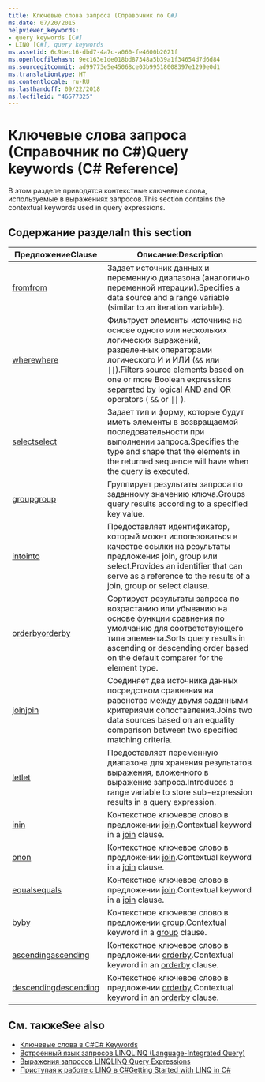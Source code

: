 ```yaml
---
title: Ключевые слова запроса (Справочник по C#)
ms.date: 07/20/2015
helpviewer_keywords:
- query keywords [C#]
- LINQ [C#], query keywords
ms.assetid: 6c9bec16-dbd7-4a7c-a060-fe4600b2021f
ms.openlocfilehash: 9ec163e1de018bd87348a5b39a1f34654d7d6d84
ms.sourcegitcommit: ad99773e5e45068ce03b99518008397e1299e0d1
ms.translationtype: HT
ms.contentlocale: ru-RU
ms.lasthandoff: 09/22/2018
ms.locfileid: "46577325"
---
```

# <a name="query-keywords-c-reference"></a><span data-ttu-id="5b034-102">Ключевые слова запроса (Справочник по C#)</span><span class="sxs-lookup"><span data-stu-id="5b034-102">Query keywords (C# Reference)</span></span>

<span data-ttu-id="5b034-103">В этом разделе приводятся контекстные ключевые слова, используемые в выражениях запросов.</span><span class="sxs-lookup"><span data-stu-id="5b034-103">This section contains the contextual keywords used in query expressions.</span></span>

## <a name="in-this-section"></a><span data-ttu-id="5b034-104">Содержание раздела</span><span class="sxs-lookup"><span data-stu-id="5b034-104">In this section</span></span>

|<span data-ttu-id="5b034-105">Предложение</span><span class="sxs-lookup"><span data-stu-id="5b034-105">Clause</span></span>|<span data-ttu-id="5b034-106">Описание:</span><span class="sxs-lookup"><span data-stu-id="5b034-106">Description</span></span>|
|------------|-----------------|
|[<span data-ttu-id="5b034-107">from</span><span class="sxs-lookup"><span data-stu-id="5b034-107">from</span></span>](from-clause.md)|<span data-ttu-id="5b034-108">Задает источник данных и переменную диапазона (аналогично переменной итерации).</span><span class="sxs-lookup"><span data-stu-id="5b034-108">Specifies a data source and a range variable (similar to an iteration variable).</span></span>|
|[<span data-ttu-id="5b034-109">where</span><span class="sxs-lookup"><span data-stu-id="5b034-109">where</span></span>](where-clause.md)|<span data-ttu-id="5b034-110">Фильтрует элементы источника на основе одного или нескольких логических выражений, разделенных операторами логического И и ИЛИ (`&&` или <code>&#124;&#124;</code>).</span><span class="sxs-lookup"><span data-stu-id="5b034-110">Filters source elements based on one or more Boolean expressions separated by logical AND and OR operators ( `&&` or <code>&#124;&#124;</code> ).</span></span>|
|[<span data-ttu-id="5b034-111">select</span><span class="sxs-lookup"><span data-stu-id="5b034-111">select</span></span>](select-clause.md)|<span data-ttu-id="5b034-112">Задает тип и форму, которые будут иметь элементы в возвращаемой последовательности при выполнении запроса.</span><span class="sxs-lookup"><span data-stu-id="5b034-112">Specifies the type and shape that the elements in the returned sequence will have when the query is executed.</span></span>|
|[<span data-ttu-id="5b034-113">group</span><span class="sxs-lookup"><span data-stu-id="5b034-113">group</span></span>](group-clause.md)|<span data-ttu-id="5b034-114">Группирует результаты запроса по заданному значению ключа.</span><span class="sxs-lookup"><span data-stu-id="5b034-114">Groups query results according to a specified key value.</span></span>|
|[<span data-ttu-id="5b034-115">into</span><span class="sxs-lookup"><span data-stu-id="5b034-115">into</span></span>](into.md)|<span data-ttu-id="5b034-116">Предоставляет идентификатор, который может использоваться в качестве ссылки на результаты предложения join, group или select.</span><span class="sxs-lookup"><span data-stu-id="5b034-116">Provides an identifier that can serve as a reference to the results of a join, group or select clause.</span></span>|
|[<span data-ttu-id="5b034-117">orderby</span><span class="sxs-lookup"><span data-stu-id="5b034-117">orderby</span></span>](orderby-clause.md)|<span data-ttu-id="5b034-118">Сортирует результаты запроса по возрастанию или убыванию на основе функции сравнения по умолчанию для соответствующего типа элемента.</span><span class="sxs-lookup"><span data-stu-id="5b034-118">Sorts query results in ascending or descending order based on the default comparer for the element type.</span></span>|
|[<span data-ttu-id="5b034-119">join</span><span class="sxs-lookup"><span data-stu-id="5b034-119">join</span></span>](join-clause.md)|<span data-ttu-id="5b034-120">Соединяет два источника данных посредством сравнения на равенство между двумя заданными критериями сопоставления.</span><span class="sxs-lookup"><span data-stu-id="5b034-120">Joins two data sources based on an equality comparison between two specified matching criteria.</span></span>|
|[<span data-ttu-id="5b034-121">let</span><span class="sxs-lookup"><span data-stu-id="5b034-121">let</span></span>](let-clause.md)|<span data-ttu-id="5b034-122">Предоставляет переменную диапазона для хранения результатов выражения, вложенного в выражение запроса.</span><span class="sxs-lookup"><span data-stu-id="5b034-122">Introduces a range variable to store sub-expression results in a query expression.</span></span>|
|[<span data-ttu-id="5b034-123">in</span><span class="sxs-lookup"><span data-stu-id="5b034-123">in</span></span>](in.md)|<span data-ttu-id="5b034-124">Контекстное ключевое слово в предложении [join](join-clause.md).</span><span class="sxs-lookup"><span data-stu-id="5b034-124">Contextual keyword in a [join](join-clause.md) clause.</span></span>|
|[<span data-ttu-id="5b034-125">on</span><span class="sxs-lookup"><span data-stu-id="5b034-125">on</span></span>](on.md)|<span data-ttu-id="5b034-126">Контекстное ключевое слово в предложении [join](join-clause.md).</span><span class="sxs-lookup"><span data-stu-id="5b034-126">Contextual keyword in a [join](join-clause.md) clause.</span></span>|
|[<span data-ttu-id="5b034-127">equals</span><span class="sxs-lookup"><span data-stu-id="5b034-127">equals</span></span>](equals.md)|<span data-ttu-id="5b034-128">Контекстное ключевое слово в предложении [join](join-clause.md).</span><span class="sxs-lookup"><span data-stu-id="5b034-128">Contextual keyword in a [join](join-clause.md) clause.</span></span>|
|[<span data-ttu-id="5b034-129">by</span><span class="sxs-lookup"><span data-stu-id="5b034-129">by</span></span>](by.md)|<span data-ttu-id="5b034-130">Контекстное ключевое слово в предложении [group](group-clause.md).</span><span class="sxs-lookup"><span data-stu-id="5b034-130">Contextual keyword in a [group](group-clause.md) clause.</span></span>|
|[<span data-ttu-id="5b034-131">ascending</span><span class="sxs-lookup"><span data-stu-id="5b034-131">ascending</span></span>](ascending.md)|<span data-ttu-id="5b034-132">Контекстное ключевое слово в предложении [orderby](orderby-clause.md).</span><span class="sxs-lookup"><span data-stu-id="5b034-132">Contextual keyword in an [orderby](orderby-clause.md) clause.</span></span>|
|[<span data-ttu-id="5b034-133">descending</span><span class="sxs-lookup"><span data-stu-id="5b034-133">descending</span></span>](descending.md)|<span data-ttu-id="5b034-134">Контекстное ключевое слово в предложении [orderby](orderby-clause.md).</span><span class="sxs-lookup"><span data-stu-id="5b034-134">Contextual keyword in an [orderby](orderby-clause.md) clause.</span></span>|

## <a name="see-also"></a><span data-ttu-id="5b034-135">См. также</span><span class="sxs-lookup"><span data-stu-id="5b034-135">See also</span></span>

- [<span data-ttu-id="5b034-136">Ключевые слова в C#</span><span class="sxs-lookup"><span data-stu-id="5b034-136">C# Keywords</span></span>](index.md)
- [<span data-ttu-id="5b034-137">Встроенный язык запросов LINQ</span><span class="sxs-lookup"><span data-stu-id="5b034-137">LINQ (Language-Integrated Query)</span></span>](../../programming-guide/concepts/linq/index.md)
- [<span data-ttu-id="5b034-138">Выражения запросов LINQ</span><span class="sxs-lookup"><span data-stu-id="5b034-138">LINQ Query Expressions</span></span>](../../../csharp/programming-guide/linq-query-expressions/index.md)
- [<span data-ttu-id="5b034-139">Приступая к работе с LINQ в C#</span><span class="sxs-lookup"><span data-stu-id="5b034-139">Getting Started with LINQ in C#</span></span>](../../../csharp/programming-guide/concepts/linq/getting-started-with-linq.md)